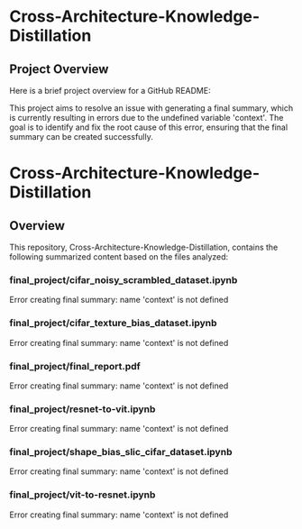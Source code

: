 # Cross-Architecture-Knowledge-Distillation

## Project Overview
Here is a brief project overview for a GitHub README:

This project aims to resolve an issue with generating a final summary, which is currently resulting in errors due to the undefined variable 'context'. The goal is to identify and fix the root cause of this error, ensuring that the final summary can be created successfully.

# Cross-Architecture-Knowledge-Distillation

## Overview
This repository, Cross-Architecture-Knowledge-Distillation, contains the following summarized content based on the files analyzed:

### final_project/cifar_noisy_scrambled_dataset.ipynb
Error creating final summary: name 'context' is not defined

### final_project/cifar_texture_bias_dataset.ipynb
Error creating final summary: name 'context' is not defined

### final_project/final_report.pdf
Error creating final summary: name 'context' is not defined

### final_project/resnet-to-vit.ipynb
Error creating final summary: name 'context' is not defined

### final_project/shape_bias_slic_cifar_dataset.ipynb
Error creating final summary: name 'context' is not defined

### final_project/vit-to-resnet.ipynb
Error creating final summary: name 'context' is not defined

